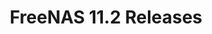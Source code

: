---
title: "FreeNAS 11.2 Releases"
description: "Historical release notes for all 11.2 versions of FreeNAS."
geekdocCollapseSection: true
weight: 20
---